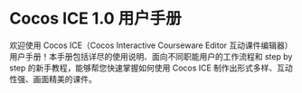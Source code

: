 # Cocos ICE 1.0 用户手册

欢迎使用 Cocos ICE（Cocos Interactive Courseware Editor 互动课件编辑器）用户手册！本手册包括详尽的使用说明、面向不同职能用户的工作流程和 step by step 的新手教程，能够帮您快速掌握如何使用 Cocos ICE 制作出形式多样、互动性强、画面精美的课件。
